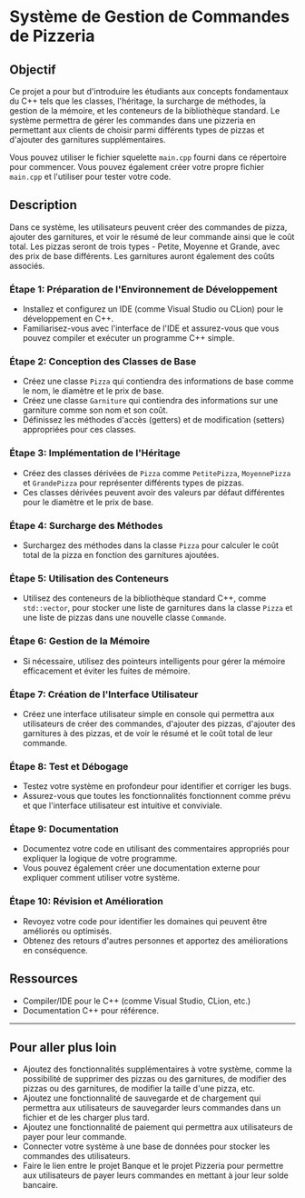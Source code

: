 # Système de Gestion de Commandes de Pizzeria

## Objectif

Ce projet a pour but d'introduire les étudiants aux concepts fondamentaux du C++ tels que les classes, l'héritage, la surcharge de méthodes, la gestion de la mémoire, et les conteneurs de la bibliothèque standard. Le système permettra de gérer les commandes dans une pizzeria en permettant aux clients de choisir parmi différents types de pizzas et d'ajouter des garnitures supplémentaires.

Vous pouvez utiliser le fichier squelette `main.cpp` fourni dans ce répertoire pour commencer. Vous pouvez également créer votre propre fichier `main.cpp` et l'utiliser pour tester votre code.

## Description

Dans ce système, les utilisateurs peuvent créer des commandes de pizza, ajouter des garnitures, et voir le résumé de leur commande ainsi que le coût total. Les pizzas seront de trois types - Petite, Moyenne et Grande, avec des prix de base différents. Les garnitures auront également des coûts associés.

### Étape 1: Préparation de l'Environnement de Développement

- Installez et configurez un IDE (comme Visual Studio ou CLion) pour le développement en C++.
- Familiarisez-vous avec l'interface de l'IDE et assurez-vous que vous pouvez compiler et exécuter un programme C++ simple.

### Étape 2: Conception des Classes de Base

- Créez une classe `Pizza` qui contiendra des informations de base comme le nom, le diamètre et le prix de base.
- Créez une classe `Garniture` qui contiendra des informations sur une garniture comme son nom et son coût.
- Définissez les méthodes d'accès (getters) et de modification (setters) appropriées pour ces classes.

### Étape 3: Implémentation de l'Héritage

- Créez des classes dérivées de `Pizza` comme `PetitePizza`, `MoyennePizza` et `GrandePizza` pour représenter différents types de pizzas.
- Ces classes dérivées peuvent avoir des valeurs par défaut différentes pour le diamètre et le prix de base.

### Étape 4: Surcharge des Méthodes

- Surchargez des méthodes dans la classe `Pizza` pour calculer le coût total de la pizza en fonction des garnitures ajoutées.

### Étape 5: Utilisation des Conteneurs

- Utilisez des conteneurs de la bibliothèque standard C++, comme `std::vector`, pour stocker une liste de garnitures dans la classe `Pizza` et une liste de pizzas dans une nouvelle classe `Commande`.
  
### Étape 6: Gestion de la Mémoire

- Si nécessaire, utilisez des pointeurs intelligents pour gérer la mémoire efficacement et éviter les fuites de mémoire.

### Étape 7: Création de l'Interface Utilisateur

- Créez une interface utilisateur simple en console qui permettra aux utilisateurs de créer des commandes, d'ajouter des pizzas, d'ajouter des garnitures à des pizzas, et de voir le résumé et le coût total de leur commande.

### Étape 8: Test et Débogage

- Testez votre système en profondeur pour identifier et corriger les bugs.
- Assurez-vous que toutes les fonctionnalités fonctionnent comme prévu et que l'interface utilisateur est intuitive et conviviale.

### Étape 9: Documentation

- Documentez votre code en utilisant des commentaires appropriés pour expliquer la logique de votre programme.
- Vous pouvez également créer une documentation externe pour expliquer comment utiliser votre système.

### Étape 10: Révision et Amélioration

- Revoyez votre code pour identifier les domaines qui peuvent être améliorés ou optimisés.
- Obtenez des retours d'autres personnes et apportez des améliorations en conséquence.


## Ressources

- Compiler/IDE pour le C++ (comme Visual Studio, CLion, etc.)
- Documentation C++ pour référence.

---

## Pour aller plus loin

- Ajoutez des fonctionnalités supplémentaires à votre système, comme la possibilité de supprimer des pizzas ou des garnitures, de modifier des pizzas ou des garnitures, de modifier la taille d'une pizza, etc.
- Ajoutez une fonctionnalité de sauvegarde et de chargement qui permettra aux utilisateurs de sauvegarder leurs commandes dans un fichier et de les charger plus tard.
- Ajoutez une fonctionnalité de paiement qui permettra aux utilisateurs de payer pour leur commande.
- Connecter votre système à une base de données pour stocker les commandes des utilisateurs.
- Faire le lien entre le projet Banque et le projet Pizzeria pour permettre aux utilisateurs de payer leurs commandes en mettant à jour leur solde bancaire.